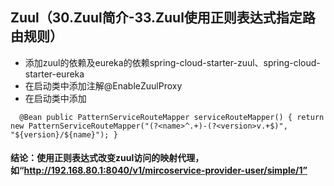 Zuul（30.Zuul简介-33.Zuul使用正则表达式指定路由规则）
-------------------------------------------------
* 添加zuul的依赖及eureka的依赖spring-cloud-starter-zuul、spring-cloud-starter-eureka
* 在启动类中添加注解@EnableZuulProxy
* 在启动类中添加 

``  
@Bean
public PatternServiceRouteMapper serviceRouteMapper() {
    return new PatternServiceRouteMapper("(?<name>^.+)-(?<version>v.+$)", "${version}/${name}");
}
`` 
#### 结论：使用正则表达式改变zuul访问的映射代理，如“http://192.168.80.1:8040/v1/mircoservice-provider-user/simple/1”

